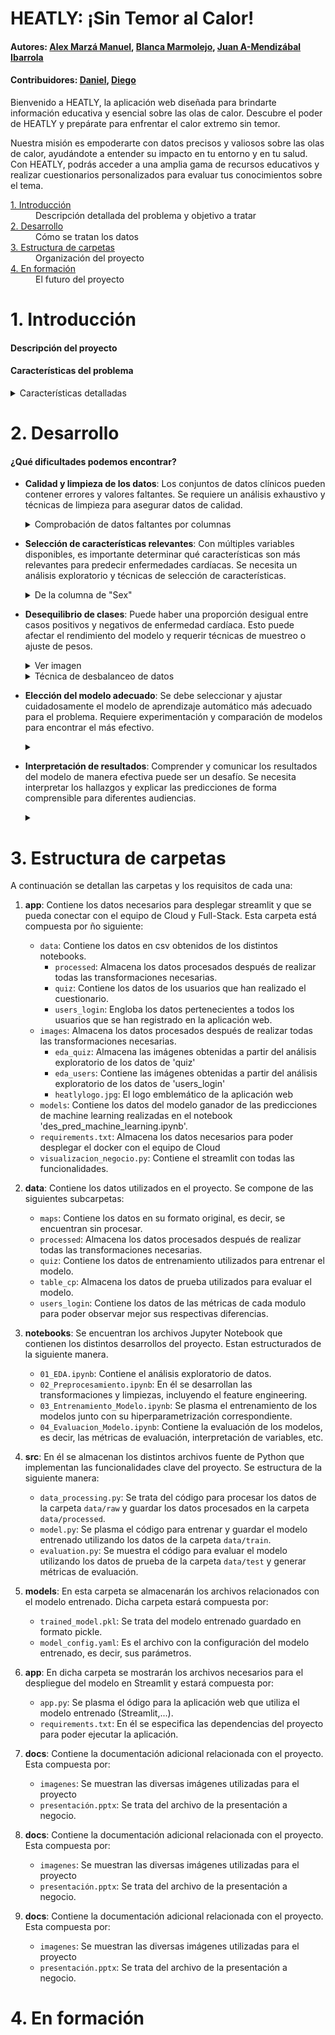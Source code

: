 
</a>
<h1>HEATLY: ¡Sin Temor al Calor!</h1>

#### Autores: [Alex Marzá Manuel](https://github.com/AlexCapis), [Blanca Marmolejo](https://github.com/BlancaMarmolejo),  [Juan A-Mendizábal Ibarrola](https://github.com/juanmendiz)
#### Contribuidores: [Daniel](https://github.com/danieskka),  [Diego](https://github.com/Banbushka)

Bienvenido a HEATLY, la aplicación web diseñada para brindarte información educativa y esencial sobre las olas de calor. Descubre el poder de HEATLY y prepárate para enfrentar el calor extremo sin temor.

Nuestra misión es empoderarte con datos precisos y valiosos sobre las olas de calor, ayudándote a entender su impacto en tu entorno y en tu salud. Con HEATLY, podrás acceder a una amplia gama de recursos educativos y realizar cuestionarios personalizados para evaluar tus conocimientos sobre el tema.


<dl>
  <dt><a href="#introducción">1. Introducción </a></dt>
      <dd>Descripción detallada del problema y objetivo a tratar</dd>

  <dt><a href="#data_compr">2. Desarrollo</a></dt>
      <dd>Cómo se tratan los datos</dd>

  <dt><a href="#estructura">3. Estructura de carpetas</a></dt>
      <dd>Organización del proyecto</dd>
    
  <dt><a href="#construccion">4. En formación </a></dt>
      <dd>El futuro del proyecto</dd>
    

# 1. Introducción

#### Descripción del proyecto




#### Características del problema

<details>
<summary>Características detalladas</summary>
<p>
    
A continuación, se muestra una breve descripción con el significado de cada variable para una mejor comprensión acerca del problema a tratar.

    
</p>
</details>

# 2. Desarrollo

#### ¿Qué dificultades podemos encontrar?


- **Calidad y limpieza de los datos**: Los conjuntos de datos clínicos pueden contener errores y valores faltantes. Se requiere un análisis exhaustivo y técnicas de limpieza para asegurar datos de calidad.
    <details>
    <summary>Comprobación de datos faltantes por columnas</summary>
    <p>

    </p>
    </details>

- **Selección de características relevantes**: Con múltiples variables disponibles, es importante determinar qué características son más relevantes para predecir enfermedades cardíacas. Se necesita un análisis exploratorio y técnicas de selección de características.
    <details>
    <summary>De la columna de "Sex"</summary>
    <p>


    </p>
    </details>

- **Desequilibrio de clases**: Puede haber una proporción desigual entre casos positivos y negativos de enfermedad cardíaca. Esto puede afectar el rendimiento del modelo y requerir técnicas de muestreo o ajuste de pesos.

    <details>
    <summary>Ver imagen</summary>
    <img src=" " alt="drawing" width="400"/>
    </details>

    <details>
    <summary>Técnica de desbalanceo de datos</summary>
    <p>


    </p>
    </details>

- **Elección del modelo adecuado**: Se debe seleccionar y ajustar cuidadosamente el modelo de aprendizaje automático más adecuado para el problema. Requiere experimentación y comparación de modelos para encontrar el más efectivo.
    <details>
    <summary></summary>
    <p>


    </p>
    </details>

- **Interpretación de resultados**: Comprender y comunicar los resultados del modelo de manera efectiva puede ser un desafío. Se necesita interpretar los hallazgos y explicar las predicciones de forma comprensible para diferentes audiencias.
    <details>
    <summary></summary>
    <p>

    </p>
    </details>

# 3. Estructura de carpetas

A continuación se detallan las carpetas y los requisitos de cada una:


1. **app**: Contiene los datos necesarios para desplegar streamlit y que se pueda conectar con el equipo de Cloud y Full-Stack. Esta carpeta está compuesta por ño siguiente:
   - `data`: Contiene los datos en csv obtenidos de los distintos notebooks.
        - `processed`: Almacena los datos procesados después de realizar todas las transformaciones necesarias.
        - `quiz`: Contiene los datos de los usuarios que han realizado el cuestionario.
        - `users_login`: Engloba los datos pertenecientes a todos los usuarios que se han registrado en la aplicación web.
   - `images`: Almacena los datos procesados después de realizar todas las transformaciones necesarias.
        - `eda_quiz`: Almacena las imágenes obtenidas a partir del análisis exploratorio de los datos de 'quiz'
        - `eda_users`: Contiene las imágenes obtenidas a partir del análisis exploratorio de los datos de 'users_login'
        - `heatlylogo.jpg`: El logo emblemático de la aplicación web
   - `models`: Contiene los datos del modelo ganador de las predicciones de machine learning realizadas en el notebook 'des_pred_machine_learning.ipynb'.
   - `requirements.txt`: Almacena los datos necesarios para poder desplegar el docker con el equipo de Cloud
   - `visualizacion_negocio.py`: Contiene el streamlit con todas las funcionalidades.


2. **data**: Contiene los datos utilizados en el proyecto. Se compone de las siguientes subcarpetas:
   - `maps`: Contiene los datos en su formato original, es decir, se encuentran sin procesar.
   - `processed`: Almacena los datos procesados después de realizar todas las transformaciones necesarias.
   - `quiz`: Contiene los datos de entrenamiento utilizados para entrenar el modelo.
   - `table_cp`: Almacena los datos de prueba utilizados para evaluar el modelo.
   - `users_login`: Contiene los datos de las métricas de cada modulo para poder observar mejor sus respectivas diferencias.

3. **notebooks**: Se encuentran los archivos Jupyter Notebook que contienen los distintos desarrollos del proyecto. Estan estructurados de la siguiente manera.
   - `01_EDA.ipynb`: Contiene el análisis exploratorio de datos.
   - `02_Preprocesamiento.ipynb`: En él se desarrollan las transformaciones y limpiezas, incluyendo el feature engineering.
   - `03_Entrenamiento_Modelo.ipynb`: Se plasma el entrenamiento de los modelos junto con su hiperparametrización correspondiente.
   - `04_Evaluacion_Modelo.ipynb`: Contiene la evaluación de los modelos, es decir, las métricas de evaluación, interpretación de variables, etc.

4. **src**: En él se almacenan los distintos archivos fuente de Python que implementan las funcionalidades clave del proyecto. Se estructura de la siguiente manera:
   - `data_processing.py`: Se trata del código para procesar los datos de la carpeta `data/raw` y guardar los datos procesados en la carpeta `data/processed`.
   - `model.py`: Se plasma el código para entrenar y guardar el modelo entrenado utilizando los datos de la carpeta `data/train`.
   - `evaluation.py`: Se muestra el código para evaluar el modelo utilizando los datos de prueba de la carpeta `data/test` y generar métricas de evaluación.

5. **models**: En esta carpeta se almacenarán los archivos relacionados con el modelo entrenado. Dicha carpeta estará compuesta por:
   - `trained_model.pkl`: Se trata del modelo entrenado guardado en formato pickle.
   - `model_config.yaml`: Es el archivo con la configuración del modelo entrenado, es decir, sus parámetros.

6. **app**: En dicha carpeta se mostrarán los archivos necesarios para el despliegue del modelo en Streamlit y estará compuesta por:

   - `app.py`: Se plasma el ódigo para la aplicación web que utiliza el modelo entrenado (Streamlit,...).
   - `requirements.txt`: En él se especifica las dependencias del proyecto para poder ejecutar la aplicación.

5. **docs**: Contiene la documentación adicional relacionada con el proyecto. Esta compuesta por:
   - `imagenes`: Se muestran las diversas imágenes utilizadas para el proyecto
   - `presentación.pptx`: Se trata del archivo de la presentación a negocio.

6. **docs**: Contiene la documentación adicional relacionada con el proyecto. Esta compuesta por:
   - `imagenes`: Se muestran las diversas imágenes utilizadas para el proyecto
   - `presentación.pptx`: Se trata del archivo de la presentación a negocio.

7. **docs**: Contiene la documentación adicional relacionada con el proyecto. Esta compuesta por:
   - `imagenes`: Se muestran las diversas imágenes utilizadas para el proyecto
   - `presentación.pptx`: Se trata del archivo de la presentación a negocio.


# 4. En formación

